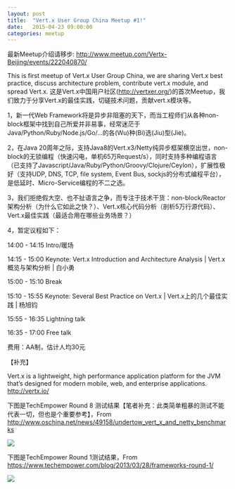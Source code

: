 ```yaml
---
layout: post
title:  "Vert.x User Group China Meetup #1!"
date:   2015-04-23 09:00:00
categories: meetup
---
```


最新Meetup介绍请移步: <http://www.meetup.com/Vertx-Beijing/events/222040870/>

This is first meetup of Vert.x User Group China, we are sharing Vert.x best practice, discuss architecture problem, contribute vert.x module, and spread Vert.x. 这是Vert.x中国用户社区(<http://vertxer.org/>)的首次Meetup，我们致力于分享Vert.x的最佳实践，切磋技术问题，贡献vert.x模块等。

1，新一代Web Framework将是异步非阻塞的天下，而当工程师们从各种non-block框架中找到自己所爱并非易事，经常迷茫于Java/Python/Ruby/Node.js/Go/...的各(Wu)种(Bi)选(Jiu)型(Jie)。

2，在Java 20周年之际，支持Java8的Vert.x3/Netty纯异步框架横空出世，non-block的无锁编程（快速闪电，单机65万Request/s），同时支持多种编程语言（已支持了Javascript/Java/Ruby/Python/Groovy/Clojure/Ceylon），扩展性极好（支持UDP, DNS, TCP, file system, Event Bus, sockjs的分布式编程平台），是低延时、Micro-Service编程的不二之选。

3，我们拒绝假大空、也不扯语言之争，而专注于技术干货：non-block/Reactor架构分析（为什么它如此之快？）、Vert.x核心代码分析（剖析5万行源代码）、Vert.x最佳实践（最适合用在哪些业务场景？）

4，暂定议程如下：

14:00 - 14:15 Intro/暖场

14:15 - 15:00 Keynote: Vert.x Introduction and Architecture Analysis | Vert.x概览与架构分析 | 白小勇 

15:00 - 15:10 Break

15:10 - 15:55 Keynote: Several Best Practice on Vert.x | Vert.x上的几个最佳实践 | 杨旭钧

15:55 - 16:35 Lightning talk

16:35 - 17:00 Free talk



费用：AA制，估计人均30元



【补充】

Vert.x is a lightweight, high performance application platform for the JVM that’s designed for modern mobile, web, and enterprise applications.  <http://vertx.io/>



下图是TechEmpower Round 8 测试结果【笔者补充：此类简单粗暴的测试不能代表一切，但也是个重要参考】，From <http://www.oschina.net/news/49158/undertow_vert_x_and_netty_benchmarks>

![](http://photos4.meetupstatic.com/photos/event/5/6/5/b/600_437002107.jpeg)



下图是TechEmpower Round 1测试结果，From <https://www.techempower.com/blog/2013/03/28/frameworks-round-1/>

![](http://photos4.meetupstatic.com/photos/event/6/2/0/c/600_436645100.jpeg)

